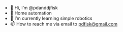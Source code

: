 - 👋 Hi, I’m @pdanddjfisk
- 👀 Home automation
- 🌱 I’m currently learning simple robotics
- 📫 How to reach me via email to pdfisk@gmail.com

<!---
pdanddjfisk/pdanddjfisk is a ✨ special ✨ repository because its `README.md` (this file) appears on your GitHub profile.
You can click the Preview link to take a look at your changes.
--->
